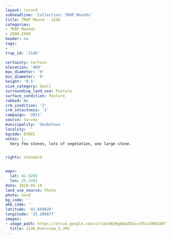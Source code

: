 ```yaml
---
layout: record
subheadline: 'Collection: TRAP Mounds'
title: TRAP Mound - 2146
categories:
- TRAP Mounds
- 2000-2999
header: no
tags:
- ''
trap_id: '2146'

certainty: Certain
elevation: '469'
max_diameter: '9'
min_diameter: '9'
height: '0.5'
size_category: Small
surrounding_land_use: Pasture
surface_condition: Pasture
robbed: No
crm_condition: '2'
crm_intactness: '2'
campaign: '2011'
source: Survey
municipality: 'Skobelevo '
locality: ''
bgcode: DS001
notes: |-
  Very few stones, lots of vegetation, one large stone.


rights: standard


maps:
  lat: 42.6285
  lon: 25.2442
date: 2018-05-16
land_use_source: Photo
photo: Good
bg_code: ''
akb_code: ''
latitude: '42.669826'
longitude: '25.208677'
images:
- image_path: https://drive.google.com/uc?id=0B3Rg88wZDQsceTh1cXM0SUNTTnM
  title: 2146_Overview_S.JPG
---
```


